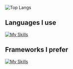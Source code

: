 ![Top Langs](https://github-readme-stats.vercel.app/api/top-langs/?username=mvrck21&theme=buefy&size_weight=0.5&count_weight=0.5&langs_count=10&show_icons=true&hide=html,css)

## Languages I use
[![My Skills](https://skillicons.dev/icons?i=js,ts,python,go,rust,c)](https://skillicons.dev)

## Frameworks I prefer
[![My Skills](https://skillicons.dev/icons?i=react,nextjs,gatsby,vue,nuxtjs,svelte,flask)](https://skillicons.dev)
